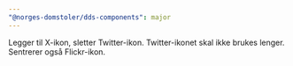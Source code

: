 ```yaml
---
"@norges-domstoler/dds-components": major
---
```


Legger til X-ikon, sletter Twitter-ikon. Twitter-ikonet skal ikke brukes lenger. Sentrerer også Flickr-ikon.
